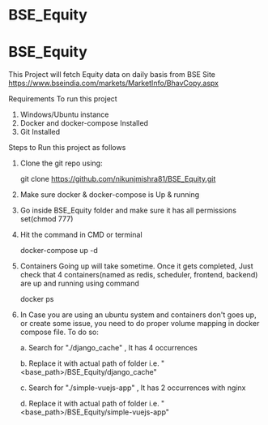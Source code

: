 # BSE_Equity


# BSE_Equity

This Project will fetch Equity data on daily basis from BSE Site https://www.bseindia.com/markets/MarketInfo/BhavCopy.aspx

Requirements To run this project

1. Windows/Ubuntu instance
2. Docker and docker-compose Installed
3. Git Installed

Steps to Run this project as follows


1. Clone the git repo using:
	
	git clone https://github.com/nikunjmishra81/BSE_Equity.git

2. Make sure docker & docker-compose is Up & running
3. Go inside BSE_Equity folder and make sure it has all permissions set(chmod 777)
4. Hit the command in CMD or terminal
	
	docker-compose up -d
5. Containers Going up will take sometime. Once it gets completed, Just check that 4 containers(named as redis, scheduler, frontend, backend) are up and running using command
	
	docker ps
6. In Case you are using an ubuntu system and containers don't goes up, or create some issue, you need to do proper volume mapping in docker compose file. To do so:
	
	
	a. Search for "./django_cache" , It has 4 occurrences
	
	b. Replace it with actual path of folder i.e. "<base_path>/BSE_Equity/django_cache"
	
	c. Search for "./simple-vuejs-app" , It has 2 occurrences with nginx
	
	d. Replace it with actual path of folder i.e. "<base_path>/BSE_Equity/simple-vuejs-app"
	
